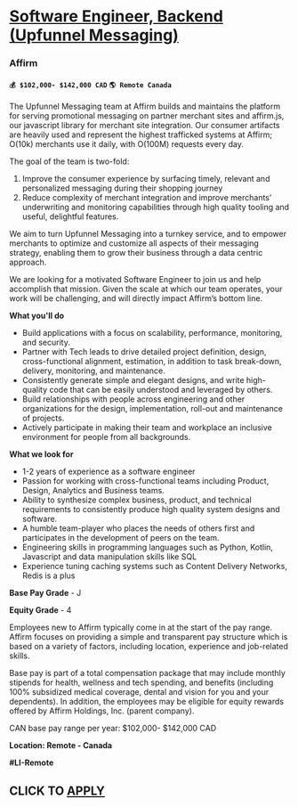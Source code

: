 # [Software Engineer, Backend (Upfunnel Messaging)](https://www.remotewlb.com/apply/software-engineer-backend-upfunnel-messaging)  
### Affirm  
#### `💰 $102,000- $142,000 CAD` `🌎 Remote Canada`  

The Upfunnel Messaging team at Affirm builds and maintains the platform for serving promotional messaging on partner merchant sites and affirm.js, our javascript library for merchant site integration. Our consumer artifacts are heavily used and represent the highest trafficked systems at Affirm; O(10k) merchants use it daily, with O(100M) requests every day.

The goal of the team is two-fold:

  1. Improve the consumer experience by surfacing timely, relevant and personalized messaging during their shopping journey
  2. Reduce complexity of merchant integration and improve merchants’ underwriting and monitoring capabilities through high quality tooling and useful, delightful features.

We aim to turn Upfunnel Messaging into a turnkey service, and to empower merchants to optimize and customize all aspects of their messaging strategy, enabling them to grow their business through a data centric approach.

We are looking for a motivated Software Engineer to join us and help accomplish that mission. Given the scale at which our team operates, your work will be challenging, and will directly impact Affirm’s bottom line.

**What you'll do**

  * Build applications with a focus on scalability, performance, monitoring, and security.
  * Partner with Tech leads to drive detailed project definition, design, cross-functional alignment, estimation, in addition to task break-down, delivery, monitoring, and maintenance.
  * Consistently generate simple and elegant designs, and write high-quality code that can be easily understood and leveraged by others.
  * Build relationships with people across engineering and other organizations for the design, implementation, roll-out and maintenance of projects.
  * Actively participate in making their team and workplace an inclusive environment for people from all backgrounds.

**What we look for**

  * 1-2 years of experience as a software engineer 
  * Passion for working with cross-functional teams including Product, Design, Analytics and Business teams.
  * Ability to synthesize complex business, product, and technical requirements to consistently produce high quality system designs and software.
  * A humble team-player who places the needs of others first and participates in the development of peers on the team.
  * Engineering skills in programming languages such as Python, Kotlin, Javascript and data manipulation skills like SQL
  * Experience tuning caching systems such as Content Delivery Networks, Redis is a plus

**Base Pay Grade** \- J

**Equity Grade** \- 4

Employees new to Affirm typically come in at the start of the pay range. Affirm focuses on providing a simple and transparent pay structure which is based on a variety of factors, including location, experience and job-related skills.

Base pay is part of a total compensation package that may include monthly stipends for health, wellness and tech spending, and benefits (including 100% subsidized medical coverage, dental and vision for you and your dependents). In addition, the employees may be eligible for equity rewards offered by Affirm Holdings, Inc. (parent company).

CAN base pay range per year: $102,000- $142,000 CAD

**Location: Remote - Canada**

**#LI-Remote**

  
## CLICK TO [APPLY](https://www.remotewlb.com/apply/software-engineer-backend-upfunnel-messaging)

